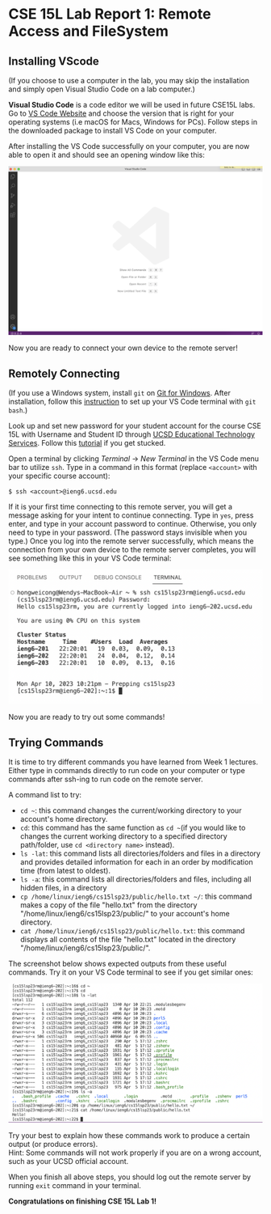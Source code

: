 # CSE 15L Lab Report 1: Remote Access and FileSystem
## Installing VScode
(If you choose to use a computer in the lab, you may skip the installation and simply open Visual Studio Code on a lab computer.) 

**Visual Studio Code** is a code editor we will be used in future CSE15L labs. Go to [VS Code Website](https://code.visualstudio.com/) and choose the version that is right for your operating systems (i.e macOS for Macs, Windows for PCs). Follow steps in the downloaded package to install VS Code on your computer.

After installing the VS Code successfully on your computer, you are now able to open it and should see an opening window like this:

![VS Code Screenshot](lab1_vscode_sc.png)

Now you are ready to connect your own device to the remote server!

## Remotely Connecting
(If you use a Windows system, install `git` on [Git for Windows](https://gitforwindows.org/). After installation, follow this [instruction](https://stackoverflow.com/questions/42606837/how-do-i-use-bash-on-windows-from-the-visual-studio-code-integrated-terminal/50527994#50527994) to set up your VS Code terminal with `git bash`.)

Look up and set new password for your student account for the course CSE 15L with Username and Student ID through [UCSD Educational Technology Services](https://sdacs.ucsd.edu/~icc/index.php). Follow this [tutorial](https://docs.google.com/document/d/1hs7CyQeh-MdUfM9uv99i8tqfneos6Y8bDU0uhn1wqho/edit) if you get stucked.

Open a terminal by clicking *Terminal* -> *New Terminal* in the VS Code menu bar to utilize `ssh`. Type in a command in this format (replace `<account>` with your specific course account):
```
$ ssh <account>@ieng6.ucsd.edu
```
If it is your first time connecting to this remote server, you will get a message asking for your intent to continue connecting. Type in `yes`, press enter, and type in your account password to continue. Otherwise, you only need to type in your password. (The password stays invisible when you type.) Once you log into the remote server successfully, which means the connection from your own device to the remote server completes, you will see something like this in your VS Code terminal:

![Remote Connect](lab1_remote_connect_sc.png)

Now you are ready to try out some commands!

## Trying Commands 
It is time to try different commands you have learned from Week 1 lectures. Either type in commands directly to run code on your computer or type commands after ssh-ing to run code on the remote server. 

A command list to try:
- `cd ~`: this command changes the current/working directory to your account's home directory.
- `cd`: this command has the same function as `cd ~`(if you would like to changes the current working directory to a specified directory path/folder, use `cd <directory name>` instead).
- `ls -lat`: this command lists all directories/folders and files in a directory and provides detailed information for each in an order by modification time (from latest to oldest).
- `ls -a`: this command lists all directories/folders and files, including all hidden files, in a directory
- `cp /home/linux/ieng6/cs15lsp23/public/hello.txt ~/`: this command makes a copy of the file "hello.txt" from the directory "/home/linux/ieng6/cs15lsp23/public/" to your account's home directory.
- `cat /home/linux/ieng6/cs15lsp23/public/hello.txt`: this command displays all contents of the file "hello.txt" located in the directory "/home/linux/ieng6/cs15lsp23/public/".

The screenshot below shows expected outputs from these useful commands. Try it on your VS Code terminal to see if you get similar ones: 

![Commands Trying](lab1_commands_sc.png)

Try your best to explain how these commands work to produce a certain output (or produce errors). \
Hint: Some commands will not work properly if you are on a wrong account, such as your UCSD official account.

When you finish all above steps, you should log out the remote server by running `exit` command in your terminal.

**Congratulations on finishing CSE 15L Lab 1!**
